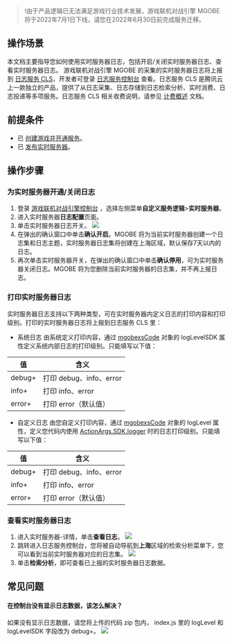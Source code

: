 >!由于产品逻辑已无法满足游戏行业技术发展，游戏联机对战引擎 MGOBE 将于2022年7月1日下线，请您在2022年6月30日前完成服务迁移。



## 操作场景

本文档主要指导您如何使用实时服务器日志，包括开启/关闭实时服务器日志、查看实时服务器日志。
<dx-alert infotype="explain" title="">
游戏联机对战引擎 MGOBE 的采集的实时服务器日志将上报到 [日志服务 CLS](https://cloud.tencent.com/product/cls)，开发者可登录 [日志服务控制台](https://console.cloud.tencent.com/cls) 查看。日志服务 CLS 是腾讯云上一款独立的产品，提供了从日志采集、日志存储到日志检索分析、实时消费、日志投递等多项服务。日志服务 CLS 相关收费说明，请参见 [计费概述](https://cloud.tencent.com/document/product/614/45802) 文档。
</dx-alert>



## 前提条件

- 已 [创建游戏并开通服务](https://cloud.tencent.com/document/product/1038/33299)。
- 已 [发布实时服务器](https://cloud.tencent.com/document/product/1038/34950)。

## 操作步骤

### 为实时服务器开通/关闭日志

1. 登录 [游戏联机对战引擎控制台](https://console.cloud.tencent.com/mgobe) ，选择左侧菜单**自定义服务逻辑**>**实时服务器**。
2. 进入实时服务器**日志配置**页面。
3. 单击实时服务器日志开关。
![](https://main.qcloudimg.com/raw/484be31e08ef7f07944125c1995ab61e.png)
4. 在弹出的确认窗口中单击**确认开启**。MGOBE 将为当前实时服务器创建一个日志集和日志主题，实时服务器日志集将创建在上海区域，默认保存7天以内的日志。
5. 再次单击实时服务器开关，在弹出的确认窗口中单击**确认停用**，可为实时服务器关闭日志。MGOBE 将为您删除当前实时服务器的日志集，并不再上报日志。

### 打印实时服务器日志

实时服务器日志支持以下两种类型，可在实时服务器内定义日志的打印内容和打印级别。打印的实时服务器日志将上报到日志服务 CLS 里：
- 系统日志
  由系统定义打印内容，通过 [mgobexsCode](https://cloud.tencent.com/document/product/1038/34956) 对象的 logLevelSDK 属性定义系统内部日志的打印级别。只能填写以下值：
<table>
<thead>
<tr>
<th>值</th>
<th>含义</th>
</tr>
</thead>
<tbody><tr>
<td>debug+</td>
<td>打印 debug、info、error</td>
</tr>
<tr>
<td>info+</td>
<td>打印 info、error</td>
</tr>
<tr>
<td>error+</td>
<td>打印 error（默认值）</td>
</tr>
</tbody></table>

- 自定义日志
  由您自定义打印内容，通过 [mgobexsCode](https://cloud.tencent.com/document/product/1038/34956) 对象的 logLevel 属性，定义您代码内使用 [ActionArgs.SDK.logger](https://cloud.tencent.com/document/product/1038/34992#sdk.logger-.E5.B1.9E.E6.80.A7) 时的日志打印级别。只能填写以下值：
<table>
<thead>
<tr>
<th>值</th>
<th>含义</th>
</tr>
</thead>
<tbody><tr>
<td>debug+</td>
<td>打印 debug、info、error</td>
</tr>
<tr>
<td>info+</td>
<td>打印 info、error</td>
</tr>
<tr>
<td>error+</td>
<td>打印 error（默认值）</td>
</tr>
</tbody></table>

### 查看实时服务器日志
1. 进入实时服务器-详情，单击**查看日志**。
![](https://main.qcloudimg.com/raw/449ee1511984fc5e8b35abbf2c9a35a0.png)
2. 跳转进入日志服务控制台，您将被自动导航到**上海**区域的检索分析菜单下，您可以看到当前实时服务器对应的日志集。
   ![](https://main.qcloudimg.com/raw/f2a4c5af8c654b1bcfb7f055abe5ef84.png)
3. 单击**检索分析**，即可查看已上报的实时服务器日志数据。

## 常见问题
#### 在控制台没有显示日志数据，该怎么解决？
 如果没有显示日志数据，请您将上传的代码 zip 包内， index.js 里的 logLevel 和 logLevelSDK 字段改为 debug+。
   ![](https://main.qcloudimg.com/raw/8637bff96ac9eb33d86559be9ccb124d.png)



